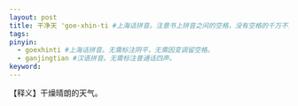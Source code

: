 ```yaml
---
layout: post
title: 干净天 'goe·xhin·ti #上海话拼音。注意书上拼音之间的空格，没有空格的千万不要空格，该空的地方一定要空格。注意每个气口前是否存在单引号（'），如果有单引号一定要在英文状态下输入。
tags:
pinyin: 
  - goexhinti #上海话拼音。无需标注阴平，无需因变调留空格。 
  - ganjingtian #汉语拼音。无需标注普通话四声。
keyword: 
---
```


【释义】干燥晴朗的天气。           
